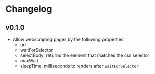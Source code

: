 # Changelog

## v0.1.0

- Allow webscraping pages by the following properties:
    - url
    - waitForSelector
    - selectBody: returns the element that matches the css selector
    - maxWait
    - sleepTime: milliseconds to renders after `waitForSelector`